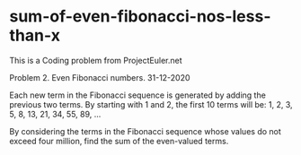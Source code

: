 # sum-of-even-fibonacci-nos-less-than-x
This is a Coding problem from ProjectEuler.net

Problem 2. Even Fibonacci numbers. 31-12-2020

Each new term in the Fibonacci sequence is generated by adding the previous
two terms. By starting with 1 and 2, the first 10 terms will be:
1, 2, 3, 5, 8, 13, 21, 34, 55, 89, ...

By considering the terms in the Fibonacci sequence whose values do not exceed
four million, find the sum of the even-valued terms.
